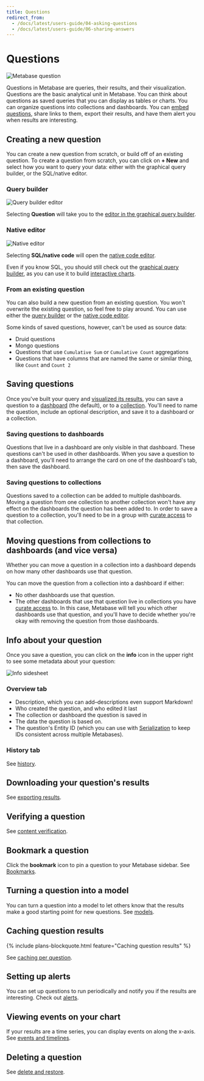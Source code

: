 ```yaml
---
title: Questions
redirect_from:
  - /docs/latest/users-guide/04-asking-questions
  - /docs/latest/users-guide/06-sharing-answers
---
```


# Questions

![Metabase question](../images/question.png)

Questions in Metabase are queries, their results, and their visualization. Questions are the basic analytical unit in Metabase. You can think about questions as saved queries that you can display as tables or charts. You can organize questions into collections and dashboards. You can [embed questions](../../embedding/start.md), share links to them, export their results, and have them alert you when results are interesting.

## Creating a new question

You can create a new question from scratch, or build off of an existing question. To create a question from scratch, you can click on **+ New** and select how you want to query your data: either with the graphical query builder, or the SQL/native editor.

### Query builder

![Query builder editor](../images/editor.png)

Selecting **Question** will take you to the [editor in the graphical query builder](./query-builder/editor.md).

### Native editor

![Native editor](../images/native-editor.png)

Selecting **SQL/native code** will open the [native code editor](./native-editor/writing-sql.md).

Even if you know SQL, you should still check out the [graphical query builder](./query-builder/editor.md), as you can use it to build [interactive charts](https://www.metabase.com/learn/metabase-basics/querying-and-dashboards/questions/drill-through).

### From an existing question

You can also build a new question from an existing question. You won't overwrite the existing question, so feel free to play around. You can use either the [query builder](./query-builder/editor.md) or the [native code editor](./native-editor/referencing-saved-questions-in-queries.md).

Some kinds of saved questions, however, can't be used as source data:

- Druid questions
- Mongo questions
- Questions that use `Cumulative Sum` or `Cumulative Count` aggregations
- Questions that have columns that are named the same or similar thing, like `Count` and `Count 2`

## Saving questions

Once you've built your query and [visualized its results](./visualizations/visualizing-results.md), you can save a question to a [dashboard](../../dashboards/introduction.md) (the default), or to a [collection](../../exploration-and-organization/collections.md). You'll need to name the question, include an optional description, and save it to a dashboard or a collection.

### Saving questions to dashboards

Questions that live in a dashboard are only visible in that dashboard. These questions can't be used in other dashboards. When you save a question to a dashboard, you'll need to arrange the card on one of the dashboard's tab, then save the dashboard.

### Saving questions to collections

Questions saved to a collection can be added to multiple dashboards. Moving a question from one collection to another collection won't have any effect on the dashboards the question has been added to. In order to save a question to a collection, you'll need to be in a group with [curate access](../../permissions/collections.md#curate-access) to that collection.

## Moving questions from collections to dashboards (and vice versa)

Whether you can move a question in a collection into a dashboard depends on how many other dashboards use that question.

You can move the question from a collection into a dashboard if either:

- No other dashboards use that question.
- The other dashboards that use that question live in collections you have [curate access](../../permissions/collections.md#curate-access) to. In this case, Metabase will tell you which other dashboards use that question, and you'll have to decide whether you're okay with removing the question from those dashboards.

## Info about your question

Once you save a question, you can click on the **info** icon in the upper right to see some metadata about your question:

![Info sidesheet](../images/info-sidesheet.png)

### Overview tab

- Description, which you can add–descriptions even support Markdown!
- Who created the question, and who edited it last
- The collection or dashboard the question is saved in
- The data the question is based on.
- The question's Entity ID (which you can use with [Serialization](../../installation-and-operation/serialization.md) to keep IDs consistent across multiple Metabases).

### History tab

See [history](../../exploration-and-organization/history.md).

## Downloading your question's results

See [exporting results](./exporting-results.md).

## Verifying a question

See [content verification](../../exploration-and-organization/content-verification.md).

## Bookmark a question

Click the **bookmark** icon to pin a question to your Metabase sidebar. See [Bookmarks](../../exploration-and-organization/exploration.md#bookmarks).

## Turning a question into a model

You can turn a question into a model to let others know that the results make a good starting point for new questions. See [models](../../data-modeling/models.md).

## Caching question results

{% include plans-blockquote.html feature="Caching question results" %}

See [caching per question](../../configuring-metabase/caching.md#question-caching-policy).

## Setting up alerts

You can set up questions to run periodically and notify you if the results are interesting. Check out [alerts](./alerts.md).

## Viewing events on your chart

If your results are a time series, you can display events on along the x-axis. See [events and timelines](../../exploration-and-organization/events-and-timelines.md).

## Deleting a question

See [delete and restore](../../exploration-and-organization/delete-and-restore.md).
